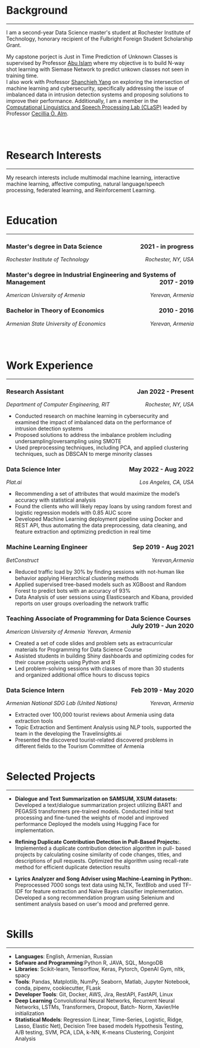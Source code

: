 # Background
---
I am a second-year Data Science master's student  at Rochester Institute of Technology, honorary recipient of the Fulbright Foreign Student Scholarship Grant.

My capstone porject is Just in Time Prediction of Unknown Classes is supervised by Professor [Abu Islam](https://www.rit.edu/sustainabilityinstitute/directory/asigis-abu-islam)  where my objective is to build N-way shot learning with Siemase Network to predict unkown classes not seen in training time. <br> I also work with Professor [Shanchieh Yang](https://www.rit.edu/directory/sjyeec-shanchieh-yang) on exploring the intersection of machine learning and cybersecurity, specifically addressing the issue of imbalanced data in intrusion detection systems and proposing solutions to improve their performance.
Additionally, I am a member in the [Computational Linguistics and Speech Processing Lab (CLaSP)](https://www.rit.edu/clasp/) leaded by Professor [Cecillia O. Alm](https://www.rit.edu/directory/coagla-cecilia-alm).


<br/><br/>

# Research Interests
---
My research interests include multimodal machine learning, interactive machine learning, affective computing, natural language/speech processing, federated learning, and Reinforcement Learning.
<br /><br />

<!-- # News
---
- (09/2021): Started master's degree in Data Science at RIT [RIT](https://www.rit.edu/study/data-science-ms)
- (08/2022): Accepted to the [ACII 2022 Doctoral Consortium](https://acii-conf.net/2022/attend/program/doctoral-consortium/)
- (07/2022): Workshop paper accepted at [2nd HCI+NLP Workshop](https://aclanthology.org/2022.hcinlp-1.6/) (at NAACL 2022)
- (05/2022): Passed Research Potential Assessment (RPA)
- (03/2022): Demo paper accepted at [EmoCHI'22](https://cis.unimelb.edu.au/hci/emotion-workshop)
<br /><br /> -->

# Education
---
### **Master's degree in Data Science**<span style="float:right;">2021 - in progress</span>
<em>Rochester Institute of Technology</em><span style="float:right;"><em>Rochester, NY, USA</em></span>

<!-- --- -->

### **Master's degree in Industrial Engineering and Systems of Management**<span style="float:right;">2017 - 2019</span>
<em>American University of Armenia</em><span style="float:right;"><em>Yerevan, Armenia</em></span>

<!-- --- -->

### **Bachelor in Theory of Economics**<span style="float:right;">2010 - 2016</span>
<em>Armenian State University of Economics</em><span style="float:right;"><em>Yerevan, Armenia</em></span>

<!-- --- -->


<br /><br />

# Work Experience
---
### **Research Assistant**<span style="float:right;">Jan 2022 - Present</span>
<em>Department of Computer Engineering, RIT</em><span style="float:right;"><em>Rochester, NY, USA</em></span>

- Conducted research on machine learning in cybersecurity and examined the impact of imbalanced data on the performance of intrusion detection systems
- Proposed solutions to address the imbalance problem including undersampling/oversampling using SMOTE
- Used preprocessing techniques, including PCA, and applied clustering techniques, such as DBSCAN to merge minority classes

### **Data Science Inter**<span style="float:right;">May 2022 - Aug 2022</span>
<em>Plat.ai</em><span style="float:right;"><em>Los Angeles, CA, USA</em></span>

- Recommending a set of attributes that would maximize the model’s accuracy with statistical analysis
- Found the clients who will likely repay loans by using random forest and logistic regression models with 0.85 AUC score
- Developed Machine Learning deployment pipeline using Docker and REST API, thus automating the data preprocessing, data
cleaning, and feature extraction and optimizing prediction in real time

### **Machine Learning Engineer**<span style="float:right;">Sep 2019 - Aug 2021</span>
<em>BetConstruct</em><span style="float:right;"><em>Yerevan,Armenia</em></span>

- Reduced traffic load by 30% by finding sessions with not-human like behavior applying Hierarchical clustering methods
- Applied supervised tree-based models such as XGBoost and Random Forest to predict bots with an accuracy of 93%
- Data Analysis of user sessions using Elasticsearch and Kibana, provided reports on user groups overloading the network traffic

### **Teaching Associate of Programming for Data Science Courses**<span style="float:right;">July 2019 - Jun 2020</span>
<em>American University of Armenia</em><span style="float:right;"><em>Yerevan, Armenia</em></span>

- Created a set of code slides and problem sets as extracurricular materials for Programming for Data Science Course
- Assisted students in building Shiny dashboards and optimizing codes for their course projects using Python and R
- Led problem-solving sessions with classes of more than 30 students and organized additional office hours to discuss topics

### **Data Science Intern**<span style="float:right;">Feb 2019 - May 2020</span>
<em>Armenian National SDG Lab (United Nations)</em><span style="float:right;"><em>Yerevan, Armenia</em></span>

- Extracted over 100,000 tourist reviews about Armenia using data extraction tools
- Topic Extraction and Sentiment Analysis using NLP tools, supported the team in the developing the Travelinsights.ai
- Presented the discovered tourist-related discovered problems in different fields to the Tourism Committee of Armenia
<br /><br />

<!-- # Publications
---
- **Rajesh Titung** and Cecilia O. Alm. 2022. Teaching interactively to learn emotions in natural language.
In Proceedings of the Second Workshop on Bridging Human–Computer Interaction and Natural Language
Processing, pages 40–46, Seattle, Washington. Association for Computational Linguistics. [\[pdf\]](https://aclanthology.org/2022.hcinlp-1.6.pdf)

- **Rajesh Titung**. 2022. Interactive Machine Learning for Multimodal Affective Computing. In Proceedings
of the Doctoral Consortium of 10th International Conference on Affective Computing Intelligent
Interaction (ACII 2022). (Accepted and to appear)

- Cecilia O. Alm, **Rajesh Titung**, and Reynold Bailey. 2023. Pandemic Impacts on Assessment of Undergraduate Research. (poster). SIGCSE 2023: Proceedings of the 54th ACM Technical Symposium on Computer Science Education. (Accepted and to appear)

<br /><br /> -->

<!-- # Extended Abstracts without Proceedings
---
- Cecilia O. Alm and Rajesh Titung. 2022. Engaging human interactions to learn emotions. EmoCHI’22.
<br /><br /> -->


# Selected Projects
---
- **Dialogue and Text Summarization on SAMSUM, XSUM datasets:** Developed a text/dialogue summarization project utilizing BART and PEGASIS transformers pre-trained models. Conducted initial text processing and fine-tuned the weights of model and improved performance Deployed the models using Hugging Face for implementation.

- **Refining Duplicate Contribution Detection in Pull-Based Projects:**. Implemented a duplicate contribution detection algorithm in pull- based projects by calculating cosine similarity of code changes, titles, and descriptions of pull requests. Optimized the algorithm using recall-rate method for efficient duplicate detection results

- **Lyrics Analyzer and Song Adviser using Machine-Learning in Python:**.  Preprocessed 7000 songs text data using NLTK, TextBlob and used TF-IDF for feature extraction and Naive Bayes classifier implementation. Developed a song recommendation program using Selenium and sentiment analysis based on user's mood and preferred genre.
<br /><br />

# Skills
---
- **Languages**: English, Armenian, Russian
- **Sofware and Programming**:Python  R, JAVA, SQL, MongoDB
- **Libraries**: Scikit-learn, Tensorflow, Keras, Pytorch, OpenAI Gym, nltk, spacy
- **Tools**: Pandas, Matplotlib, NumPy, Seaborn, Matlab, Jupyter Notebook, conda, pipenv, cookiecutter, FLask
- **Developer Tools**: Git, Docker, AWS, Jira, RestAPI, FastAPI, Linux
- **Deep Learning** Convolutional Neural Networks, Recurrent Neural Networks, LSTMs, Transformers, Dropout, Batch- Norm, Xavier/He initialization
- **Statistical Models**: Regression (Linear, Time-Series, Logistic, Ridge, Lasso, Elastic Net), Decision Tree based models Hypothesis Testing, A/B testing, SVM, PCA, LDA, k-NN, K-means Clustering, Conjoint Analysis


